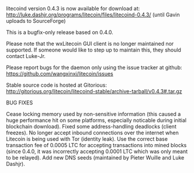 litecoind version 0.4.3 is now available for download at:
http://luke.dashjr.org/programs/litecoin/files/litecoind-0.4.3/ (until Gavin uploads to SourceForge)

This is a bugfix-only release based on 0.4.0.

Please note that the wxLitecoin GUI client is no longer maintained nor supported. If someone would like to step up to maintain this, they should contact Luke-Jr.

Please report bugs for the daemon only using the issue tracker at github:
https://github.com/wangxinxi/litecoin/issues

Stable source code is hosted at Gitorious:
http://gitorious.org/litecoin/litecoind-stable/archive-tarball/v0.4.3#.tar.gz

BUG FIXES

Cease locking memory used by non-sensitive information (this caused a huge performance hit on some platforms, especially noticable during initial blockchain download).
Fixed some address-handling deadlocks (client freezes).
No longer accept inbound connections over the internet when Litecoin is being used with Tor (identity leak).
Use the correct base transaction fee of 0.0005 LTC for accepting transactions into mined blocks (since 0.4.0, it was incorrectly accepting 0.0001 LTC which was only meant to be relayed).
Add new DNS seeds (maintained by Pieter Wuille and Luke Dashjr).

